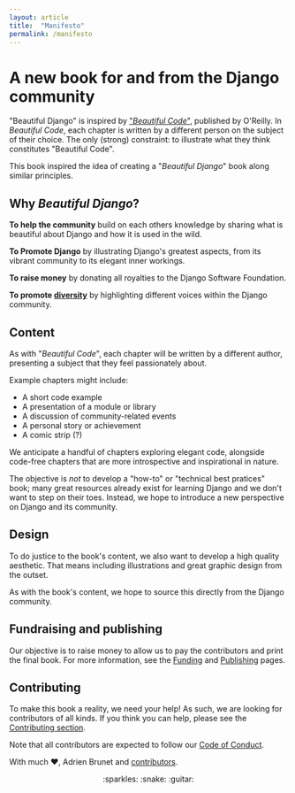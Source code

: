 ```yaml
---
layout: article
title:  "Manifesto"
permalink: /manifesto
---
```


# A new book for and from the Django community

"Beautiful Django" is inspired by ["_Beautiful Code_"](http://shop.oreilly.com/product/9780596510046.do "O'Reilly Beautiful Code"), published by O'Reilly. In _Beautiful Code_, each chapter is written by a different person on the subject of their choice. The only (strong) constraint: to illustrate what they think constitutes "Beautiful Code".

This book inspired the idea of creating a "_Beautiful Django_" book along similar principles.

## Why _Beautiful Django_?

**To help the community** build on each others knowledge by sharing what is beautiful about Django and how it is used in the wild.

**To Promote Django** by illustrating Django's greatest aspects, from its vibrant community to its elegant inner workings.

**To raise money** by donating all royalties to the Django Software Foundation.

**To promote [diversity](/general/2016/10/15/diversity.html "Our diversity statement")** by highlighting different voices within the Django community.

## Content

As with "_Beautiful Code_", each chapter will be written by a different author, presenting a subject that they feel passionately about.

Example chapters might include:

- A short code example
- A presentation of a module or library
- A discussion of community-related events
- A personal story or achievement
- A comic strip (?)

We anticipate a handful of chapters exploring elegant code, alongside code-free chapters that are more introspective and inspirational in nature.

The objective is _not_ to develop a "how-to" or "technical best pratices" book; many great resources already exist for learning Django and we don't want to step on their toes.
Instead, we hope to introduce a new perspective on Django and its community.

## Design

To do justice to the book's content, we also want to develop a high quality aesthetic. That means including illustrations and great graphic design from the outset.

As with the book's content, we hope to source this directly from the Django community.

## Fundraising and publishing

Our objective is to raise money to allow us to pay the contributors and print the final book. For more information, see the [Funding](/book/2016/10/15/funding.html) and [Publishing](/book/2016/10/15/production.html) pages.

## Contributing

To make this book a reality, we need your help! As such, we are looking for contributors of all kinds.
If you think you can help, please see the [Contributing section](/general/2016/10/15/contributing.html).

Note that all contributors are expected to follow our [Code of Conduct](/general/2015/12/31/code-of-conduct.html).


With much :heart:, Adrien Brunet and [contributors](/general/2016/10/15/contributors.html "List of our loved contributors").

<p align="center">:sparkles: :snake: :guitar:</p>
